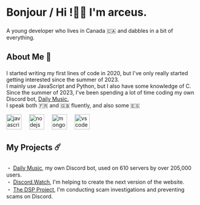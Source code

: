 <h1 align="left">Bonjour / Hi !👋🏻 I'm arceus.</h1>

###

<p align="left">A young developer who lives in Canada 🇨🇦 and dabbles in a bit of everything.</p>

###

<h2 align="left">About Me  📝</h2>

###

<p align="left">I started writing my first lines of code in 2020, but I've only really started getting interested since the summer of 2023.<br>I mainly use JavaScript and Python, but I also have some knowledge of C.<br>Since the summer of 2023, I've been spending a lot of time coding my own Discord bot, <a href="https://daily-music.xyz">Daily Music.</a><br>I speak both 🇫🇷 and 🇬🇧 fluently, and also some 🇪🇸</p>

<div align="left">
  <img src="https://skillicons.dev/icons?i=js" height="40" alt="javascript logo"  />
  <img width="12" />
  <img src="https://skillicons.dev/icons?i=nodejs" height="40" alt="nodejs logo"  />
  <img width="12" />
  <img src="https://skillicons.dev/icons?i=mongodb" height="40" alt="mongodb logo"  />
  <img width="12" />
  <img src="https://skillicons.dev/icons?i=vscode" height="40" alt="vscode logo"  />
</div>


###

<h2 align="left">My Projects ☄️</h2>

###

<p align="left">・ <a href="https://daily-music.xyz">Daily Music</a>, my own Discord bot, used on 610 servers by over 205,000 users.<br>・ <a href="https://discord.watch">Discord.Watch</a>, I'm helping to create the next version of the website.<br>・ <a href="https://github.com/Discord-AntiScam">The DSP Project</a>, I'm conducting scam investigations and preventing scams on Discord.</p>

